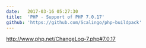 ```yaml
---
date:	2017-03-16 05:27:30
title:	'PHP - Support of PHP 7.0.17'
github: 'https://github.com/Scalingo/php-buildpack'
---
```


http://www.php.net/ChangeLog-7.php#7.0.17
